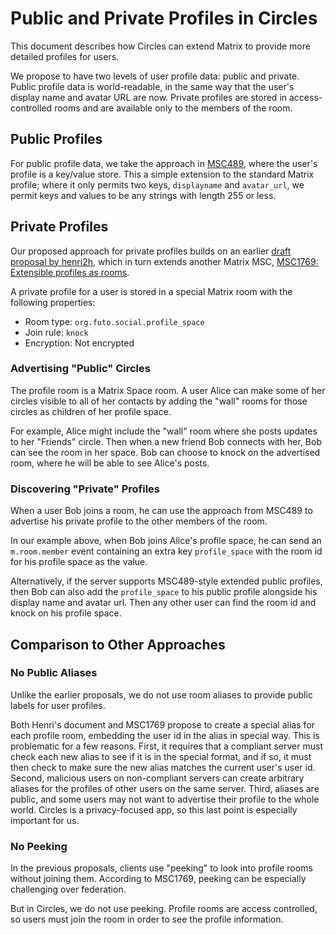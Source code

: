 # Public and Private Profiles in Circles

This document describes how Circles can extend Matrix to provide more
detailed profiles for users.

We propose to have two levels of user profile data: public and private.
Public profile data is world-readable, in the same way that the user's
display name and avatar URL are now.
Private profiles are stored in access-controlled rooms and are available
only to the members of the room.

## Public Profiles
For public profile data, we take the approach in 
[MSC489](https://github.com/matrix-org/matrix-doc/issues/489),
where the user's profile is a key/value store.
This a simple extension to the standard Matrix profile; where it only
permits two keys, `displayname` and `avatar_url`, we permit keys and
values to be any strings with length 255 or less.

## Private Profiles
Our proposed approach for private profiles builds on an earlier
[draft proposal by henri2h](https://github.com/henri2h/matrix-doc/blob/henri2h-profile-as-space/proposals/zzzz-profile-as-space.md),
which in turn extends another Matrix MSC,
[MSC1769: Extensible profiles as rooms](https://github.com/matrix-org/matrix-spec-proposals/pull/1769).

A private profile for a user is stored in a special Matrix room
with the following properties:

* Room type: `org.futo.social.profile_space`
* Join rule: `knock`
* Encryption: Not encrypted

### Advertising "Public" Circles
The profile room is a Matrix Space room.
A user Alice can make some of her circles visible to all of her contacts by
adding the "wall" rooms for those circles as children of her profile space.

For example, Alice might include the "wall" room where she posts updates to
her "Friends" circle.
Then when a new friend Bob connects with her, Bob can see the room in
her space.
Bob can choose to knock on the advertised room, where he will be able
to see Alice's posts.

### Discovering "Private" Profiles
When a user Bob joins a room, he can use the approach from MSC489 to
advertise his private profile to the other members of the room.

In our example above, when Bob joins Alice's profile space, he can send
an `m.room.member` event containing an extra key `profile_space` with
the room id for his profile space as the value.

Alternatively, if the server supports MSC489-style extended public profiles,
then Bob can also add the `profile_space` to his public profile alongside
his display name and avatar url.
Then any other user can find the room id and knock on his profile space.


## Comparison to Other Approaches

### No Public Aliases
Unlike the earlier proposals, we do not use room aliases to provide 
public labels for user profiles.

Both Henri's document and MSC1769 propose to create a special alias for each
profile room, embedding the user id in the alias in special way.
This is problematic for a few reasons.
First, it requires that a compliant server must check each new alias to see
if it is in the special format, and if so, it must then check to make sure
the new alias matches the current user's user id.
Second, malicious users on non-compliant servers can create arbitrary aliases
for the profiles of other users on the same server.
Third, aliases are public, and some users may not want to advertise their
profile to the whole world.
Circles is a privacy-focused app, so this last point is especially important
for us.

### No Peeking
In the previous proposals, clients use "peeking" to look into profile rooms
without joining them.
According to MSC1769, peeking can be especially challenging over federation.

But in Circles, we do not use peeking.
Profile rooms are access controlled, so users must join the room in order
to see the profile information.




